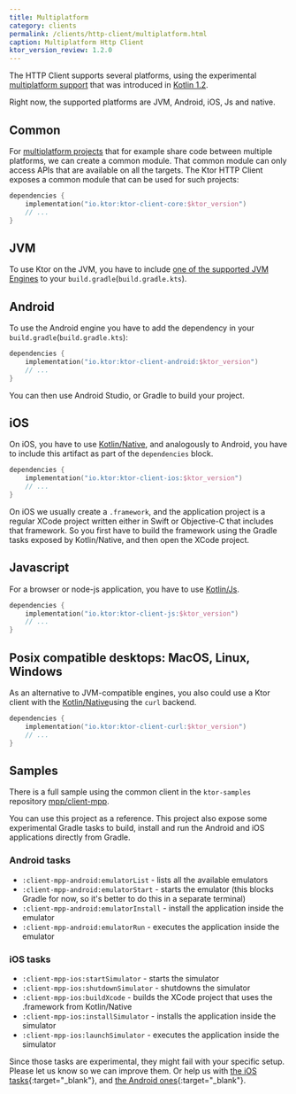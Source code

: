 ```yaml
---
title: Multiplatform
category: clients
permalink: /clients/http-client/multiplatform.html
caption: Multiplatform Http Client
ktor_version_review: 1.2.0
---
```


The HTTP Client supports several platforms, using the experimental [multiplatform support](https://kotlinlang.org/docs/reference/multiplatform.html)
that was introduced in [Kotlin 1.2](https://blog.jetbrains.com/kotlin/2017/11/kotlin-1-2-released/).

Right now, the supported platforms are JVM, Android, iOS, Js and native.

## Common

For [multiplatform projects](https://kotlinlang.org/docs/reference/multiplatform.html) that for example
share code between multiple platforms, we can create a common module.
That common module can only access APIs that are available on all the targets.
The Ktor HTTP Client exposes a common module that can be used for such projects:

```kotlin
dependencies {
    implementation("io.ktor:ktor-client-core:$ktor_version")
    // ...
}
```

## JVM

To use Ktor on the JVM, you have to include [one of the supported JVM Engines](https://ktor.io/clients/http-client/engines.html#jvm) to your  `build.gradle`(`build.gradle.kts`).

## Android

To use the Android engine you have to add the dependency in your `build.gradle`(`build.gradle.kts`):

```kotlin
dependencies {
    implementation("io.ktor:ktor-client-android:$ktor_version")
    // ...
}
```

You can then use Android Studio, or Gradle to build your project.

## iOS

On iOS, you have to use [Kotlin/Native](https://github.com/JetBrains/kotlin-native), and analogously
to Android, you have to include this artifact as part of the `dependencies` block.

```kotlin
dependencies {
    implementation("io.ktor:ktor-client-ios:$ktor_version")
    // ...
}
```

On iOS we usually create a `.framework`, and the application project is a regular XCode project written either in Swift or Objective-C that includes that framework. 
So you first have to build the framework using the Gradle tasks exposed by Kotlin/Native, and then open the XCode project.

## Javascript

For a browser or node-js application, you have to use [Kotlin/Js](https://kotlinlang.org/docs/tutorials/javascript/kotlin-to-javascript/kotlin-to-javascript.html).

```kotlin
dependencies {
    implementation("io.ktor:ktor-client-js:$ktor_version")
    // ...
}
```

## Posix compatible desktops: MacOS, Linux, Windows

As an alternative to JVM-compatible engines, you also could use a Ktor client with the [Kotlin/Native](https://github.com/JetBrains/kotlin-native)using the `curl` backend.

```kotlin
dependencies {
    implementation("io.ktor:ktor-client-curl:$ktor_version")
    // ...
}
```

## Samples

There is a full sample using the common client in the `ktor-samples` repository [mpp/client-mpp](https://github.com/ktorio/ktor-samples/tree/master/mpp/client-mpp).

You can use this project as a reference. This project also expose some experimental Gradle tasks to build, install and run the
Android and iOS applications directly from Gradle.

### Android tasks

* `:client-mpp-android:emulatorList` - lists all the available emulators
* `:client-mpp-android:emulatorStart` - starts the emulator (this blocks Gradle for now, so it's better to do this in a separate terminal)
* `:client-mpp-android:emulatorInstall` - install the application inside the emulator
* `:client-mpp-android:emulatorRun` - executes the application inside the emulator

### iOS tasks

* `:client-mpp-ios:startSimulator` - starts the simulator
* `:client-mpp-ios:shutdownSimulator` - shutdowns the simulator
* `:client-mpp-ios:buildXcode` - builds the XCode project that uses the .framework from Kotlin/Native
* `:client-mpp-ios:installSimulator` - installs the application inside the simulator
* `:client-mpp-ios:launchSimulator` - executes the application inside the simulator

Since those tasks are experimental, they might fail with your specific setup. Please let us know so we can improve them.
Or help us with [the iOS tasks](https://github.com/ktorio/ktor-samples/blob/master/mpp/client-mpp/ios/build.gradle){:target="_blank"},
and [the Android ones](https://github.com/ktorio/ktor-samples/blob/master/mpp/client-mpp/android/build.gradle){:target="_blank"}.
